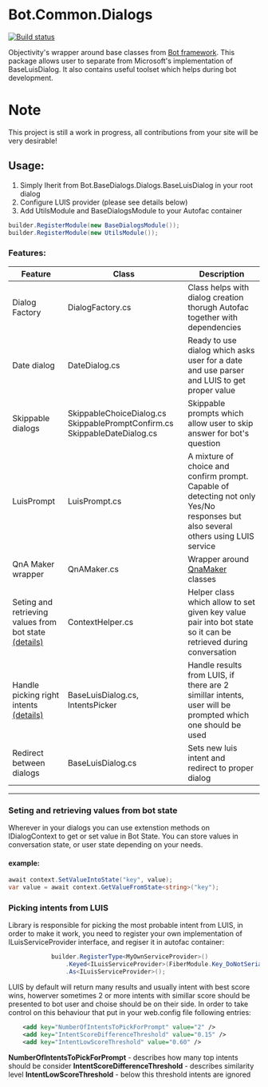 # Bot.Common.Dialogs
[![Build status](https://ci.appveyor.com/api/projects/status/02mi9wwval2610xd?svg=true)](https://ci.appveyor.com/project/ObjectivityAdminsTeam/bot-common-dialogs)

Objectivity's wrapper around base classes from  [Bot framework](https://dev.botframework.com/). This package allows user to separate from Microsoft's implementation of BaseLuisDialog. It also contains useful toolset which helps during bot development.
# Note
This project is still a work in progress, all contributions from your site will be very desirable!

## Usage:
1. Simply Iherit from Bot.BaseDialogs.Dialogs.BaseLuisDialog in your root dialog
2. Configure LUIS provider (please see details below) 
3. Add UtilsModule and BaseDialogsModule to your Autofac container
```cs
builder.RegisterModule(new BaseDialogsModule());
builder.RegisterModule(new UtilsModule());
```
### Features:

Feature                                                                |Class|Description
---                                                                     | ---  | ---
Dialog Factory| DialogFactory.cs| Class helps with dialog creation thorugh Autofac together with dependencies             | 
Date dialog| DateDialog.cs    | Ready to use dialog which asks user for a date and use parser and LUIS to get proper value                    
Skippable dialogs|SkippableChoiceDialog.cs  SkippablePromptConfirm.cs SkippableDateDialog.cs  | Skippable prompts which allow user to skip answer for bot's question
LuisPrompt| LuisPrompt.cs   |A mixture of choice and confirm prompt. Capable of detecting not only Yes/No responses but also several others using LUIS service | 
QnA Maker wrapper| QnAMaker.cs   |Wrapper around [QnaMaker](https://qnamaker.ai/) classes             | 
Seting and retrieving values from bot state [(details)](#contextHelper) | ContextHelper.cs   |Helper class which allow to set given key value pair into bot state so it can be retrieved during conversation| 
Handle picking right intents [(details)](#intentPicker)| BaseLuisDialog.cs, IntentsPicker   |Handle results from LUIS, if there are 2 simillar intents, user will be prompted which one should be used|
Redirect between dialogs| BaseLuisDialog.cs   |Sets new luis intent and redirect to proper dialog| 
___

### Seting and retrieving values from bot state
Wherever in your dialogs you can use extenstion methods on IDialogContext to get or set value in Bot State. You can store values in conversation state, or user state depending on your needs.
#### example:
```cs
await context.SetValueIntoState("key", value);
var value = await context.GetValueFromState<string>("key");
```
### Picking intents from LUIS
Library is responsible for picking the most probable intent from LUIS, in order to make it work, you need to register your own implementation of ILuisServiceProvider interface, and regiser it in autofac container:
```cs
            builder.RegisterType<MyOwnServiceProvider>()
                .Keyed<ILuisServiceProvider>(FiberModule.Key_DoNotSerialize)
                .As<ILuisServiceProvider>();
```
LUIS by default will return many results and usually intent with best score wins, howerver sometimes 2 or more intents with simillar score should be presented to bot user and choise should be on their side.
In order to take control on this behaviour that put in your web.config file following entries:

```xml
    <add key="NumberOfIntentsToPickForPrompt" value="2" />
    <add key="IntentScoreDifferenceThreshold" value="0.15" />
    <add key="IntentLowScoreThreshold" value="0.60" />
```
**NumberOfIntentsToPickForPrompt** - describes how many top intents should be consider
**IntentScoreDifferenceThreshold** - describes similarity level
**IntentLowScoreThreshold** - below this threshold intents are ignored 